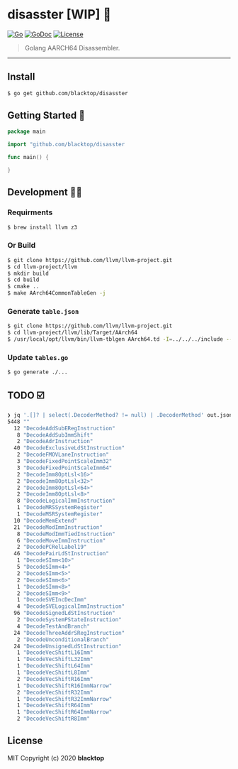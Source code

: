 # disasster [WIP] 🚧

[![Go](https://github.com/blacktop/disasster/workflows/Go/badge.svg)](https://github.com/blacktop/disasster/actions) [![GoDoc](https://godoc.org/github.com/blacktop/disasster?status.svg)](https://pkg.go.dev/github.com/blacktop/disasster) [![License](http://img.shields.io/:license-mit-blue.svg)](http://doge.mit-license.org)

> Golang AARCH64 Disassembler.

---

## Install

```bash
$ go get github.com/blacktop/disasster
```

## Getting Started 🚀

```go
package main

import "github.com/blacktop/disasster

func main() {

}
```

## Development 👩‍💻

### Requirments

```bash
$ brew install llvm z3
```

### Or Build

```bash
$ git clone https://github.com/llvm/llvm-project.git
$ cd llvm-project/llvm
$ mkdir build
$ cd build
$ cmake ..
$ make AArch64CommonTableGen -j
```

### Generate `table.json`

```bash
$ git clone https://github.com/llvm/llvm-project.git
$ cd llvm-project/llvm/lib/Target/AArch64
$ /usr/local/opt/llvm/bin/llvm-tblgen AArch64.td -I=../../../include --dump-json > out.json
```

### Update `tables.go`

```bash
$ go generate ./...
```

## TODO ☑️

```bash
❯ jq '.[]? | select(.DecoderMethod? != null) | .DecoderMethod' out.json | sort -n | uniq -c
5448 ""
  12 "DecodeAddSubERegInstruction"
   8 "DecodeAddSubImmShift"
   2 "DecodeAdrInstruction"
  40 "DecodeExclusiveLdStInstruction"
   2 "DecodeFMOVLaneInstruction"
   3 "DecodeFixedPointScaleImm32"
   3 "DecodeFixedPointScaleImm64"
   2 "DecodeImm8OptLsl<16>"
   2 "DecodeImm8OptLsl<32>"
   2 "DecodeImm8OptLsl<64>"
   2 "DecodeImm8OptLsl<8>"
   8 "DecodeLogicalImmInstruction"
   1 "DecodeMRSSystemRegister"
   1 "DecodeMSRSystemRegister"
  10 "DecodeMemExtend"
  21 "DecodeModImmInstruction"
   8 "DecodeModImmTiedInstruction"
   6 "DecodeMoveImmInstruction"
   2 "DecodePCRelLabel19"
  46 "DecodePairLdStInstruction"
   1 "DecodeSImm<10>"
   5 "DecodeSImm<4>"
   2 "DecodeSImm<5>"
   2 "DecodeSImm<6>"
   1 "DecodeSImm<8>"
   2 "DecodeSImm<9>"
   1 "DecodeSVEIncDecImm"
   4 "DecodeSVELogicalImmInstruction"
  96 "DecodeSignedLdStInstruction"
   2 "DecodeSystemPStateInstruction"
   4 "DecodeTestAndBranch"
  24 "DecodeThreeAddrSRegInstruction"
   2 "DecodeUnconditionalBranch"
  24 "DecodeUnsignedLdStInstruction"
   1 "DecodeVecShiftL16Imm"
   1 "DecodeVecShiftL32Imm"
   1 "DecodeVecShiftL64Imm"
   1 "DecodeVecShiftL8Imm"
   2 "DecodeVecShiftR16Imm"
   1 "DecodeVecShiftR16ImmNarrow"
   2 "DecodeVecShiftR32Imm"
   1 "DecodeVecShiftR32ImmNarrow"
   1 "DecodeVecShiftR64Imm"
   1 "DecodeVecShiftR64ImmNarrow"
   2 "DecodeVecShiftR8Imm"
```

## License

MIT Copyright (c) 2020 **blacktop**